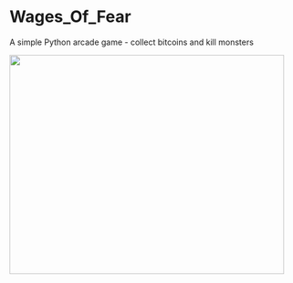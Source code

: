 # Wages_Of_Fear
A simple Python arcade game - collect bitcoins and kill monsters

<img src="https://cpw6cw.db.files.1drv.com/y4mQKO7o1Jxgxg9GBTIKnHctAS_ZhFcBBtg4vf57Oq2E70_os6FcYhQAi4FhFyQ1hXxNkNOTBtmdtz1LLORqM0MB4u8EzOrAoHfCxJwv2PYVxfYpGkyFUdB4Cs0GTKU-n_wykHAw-XJFxJxhuL7toZZxQGB1Ct5YEz1nXHuahefQsXsZuO_E421886RZht73Euf0jNzaXlBpY5R2S2Qe03HZA?width=481&height=384&cropmode=none" width="481" height="384" />
